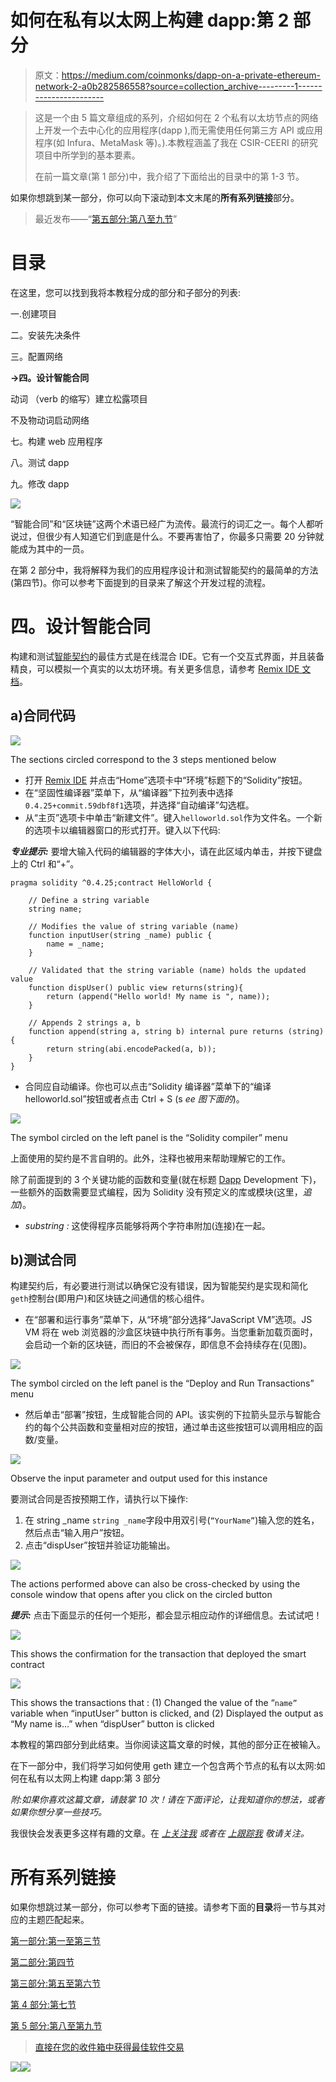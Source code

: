 # 如何在私有以太网上构建 dapp:第 2 部分

> 原文：<https://medium.com/coinmonks/dapp-on-a-private-ethereum-network-2-a0b282586558?source=collection_archive---------1----------------------->

> 这是一个由 5 篇文章组成的系列，介绍如何在 2 个私有以太坊节点的网络上开发一个去中心化的应用程序(dapp ),而无需使用任何第三方 API 或应用程序(如 Infura、MetaMask 等)。).本教程涵盖了我在 CSIR-CEERI 的研究项目中所学到的基本要素。
> 
> 在前一篇文章(第 1 部分)中，我介绍了下面给出的目录中的第 1-3 节。

如果你想跳到某一部分，你可以向下滚动到本文末尾的**所有系列链接**部分。

> 最近发布——“[第五部分:第八至九节](/@themadhackerOI/how-to-build-a-dapp-on-a-private-ethereum-network-part-5-84177d5717be)”

# 目录

在这里，您可以找到我将本教程分成的部分和子部分的列表:

一.创建项目

二。安装先决条件

三。配置网络

**→四。设计智能合同**

动词 （verb 的缩写）建立松露项目

不及物动词启动网络

七。构建 web 应用程序

八。测试 dapp

九。修改 dapp

![](img/44f9d6b0fbe80c43312c5dc6274087ce.png)

“智能合同”和“区块链”这两个术语已经广为流传。最流行的词汇之一。每个人都听说过，但很少有人知道它们到底是什么。不要再害怕了，你最多只需要 20 分钟就能成为其中的一员。

在第 2 部分中，我将解释为我们的应用程序设计和测试智能契约的最简单的方法(第四节)。你可以参考下面提到的目录来了解这个开发过程的流程。

# 四。设计智能合同

构建和测试[智能契约](https://blog.coincodecap.com/tag/smart-contact/)的最佳方式是在线混合 IDE。它有一个交互式界面，并且装备精良，可以模拟一个真实的以太坊环境。有关更多信息，请参考 [Remix IDE 文档](https://remix-ide.readthedocs.io/en/stable/)。

## a)合同代码

![](img/165fb236db3c135368abb3c8c8e63ceb.png)

The sections circled correspond to the 3 steps mentioned below

*   打开 [Remix IDE](https://remix.ethereum.org/) 并点击“Home”选项卡中“环境”标题下的“Solidity”按钮。
*   在“坚固性编译器”菜单下，从“编译器”下拉列表中选择`0.4.25+commit.59dbf8f1`选项，并选择“自动编译”勾选框。
*   从“主页”选项卡中单击“新建文件”。键入`helloworld.sol`作为文件名。一个新的选项卡以编辑器窗口的形式打开。键入以下代码:

***专业提示:*** 要增大输入代码的编辑器的字体大小，请在此区域内单击，并按下键盘上的 Ctrl 和“+”。

```
pragma solidity ^0.4.25;contract HelloWorld {

    // Define a string variable
    string name;

    // Modifies the value of string variable (name)
    function inputUser(string _name) public {
        name = _name;
    }

    // Validated that the string variable (name) holds the updated value
    function dispUser() public view returns(string){
        return (append("Hello world! My name is ", name));
    }

    // Appends 2 strings a, b
    function append(string a, string b) internal pure returns (string) {
        return string(abi.encodePacked(a, b));
    }
}
```

*   合同应自动编译。你也可以点击“Solidity 编译器”菜单下的“编译 helloworld.sol”按钮或者点击 Ctrl + S (s *ee 图下面的*)。

![](img/e57e931e36fb1b28b7a694f3e5f572de.png)

The symbol circled on the left panel is the “Solidity compiler” menu

上面使用的契约是不言自明的。此外，注释也被用来帮助理解它的工作。

除了前面提到的 3 个关键功能的函数和变量(就在标题 [Dapp](https://blog.coincodecap.com/tag/dapps) Development 下)，一些额外的函数需要显式编程，因为 Solidity 没有预定义的库或模块(这里，*追加*)。

*   *substring :* 这使得程序员能够将两个字符串附加(连接)在一起。

## b)测试合同

构建契约后，有必要进行测试以确保它没有错误，因为智能契约是实现和简化`geth`控制台(即用户)和区块链之间通信的核心组件。

*   在“部署和运行事务”菜单下，从“环境”部分选择“JavaScript VM”选项。JS VM 将在 web 浏览器的沙盒区块链中执行所有事务。当您重新加载页面时，会启动一个新的区块链，而旧的不会被保存，即信息不会持续存在(见图)。

![](img/27d9b2ba8ff71a1b7429c1287edc4277.png)

The symbol circled on the left panel is the “Deploy and Run Transactions” menu

*   然后单击“部署”按钮，生成智能合同的 API。该实例的下拉箭头显示与智能合约的每个公共函数和变量相对应的按钮，通过单击这些按钮可以调用相应的函数/变量。

![](img/69265ad6c9e6eedd91e7c370e66f975f.png)

Observe the input parameter and output used for this instance

要测试合同是否按预期工作，请执行以下操作:

1.  在 string _name `string _name`字段中用双引号(`“YourName”`)输入您的姓名，然后点击“输入用户”按钮。
2.  点击“dispUser”按钮并验证功能输出。

![](img/a91f8ccb2839ee813db215cd9f429adf.png)

The actions performed above can also be cross-checked by using the console window that opens after you click on the circled button

***提示:*** 点击下面显示的任何一个矩形，都会显示相应动作的详细信息。去试试吧！

![](img/02c85bc520ce10c234fc2c299e07e0c3.png)

This shows the confirmation for the transaction that deployed the smart contract

![](img/a41d8311d5234b455af2d0b26f91ea95.png)

This shows the transactions that : (1) Changed the value of the “`name”` variable when “inputUser” button is clicked, and (2) Displayed the output as “My name is…” when “dispUser” button is clicked

本教程的第四部分到此结束。当你阅读这篇文章的时候，其他的部分正在被输入。

在下一部分中，我们将学习如何使用 geth 建立一个包含两个节点的私有以太网:如何在私有以太网上构建 dapp:第 3 部分

*附:如果你喜欢这篇文章，请鼓掌 10 次！请在下面评论，让我知道你的想法，或者如果你想分享一些技巧。*

我很快会发表更多这样有趣的文章。在 [*上关注我*](/@themadhackerOI) *或者在* [*上跟踪我*](https://twitter.com/TheMadHacker01) *敬请关注。*

# 所有系列链接

如果你想跳过某一部分，你可以参考下面的链接。请参考下面的**目录**将一节与其对应的主题匹配起来。

[第一部分:第一至第三节](/coinmonks/dapp-on-a-private-ethereum-network-1-c8b80695e049)

[第二部分:第四节](/coinmonks/dapp-on-a-private-ethereum-network-2-a0b282586558)

[第三部分:第五至第六节](/@themadhackerOI/how-to-build-a-dapp-on-a-private-ethereum-network-part-3-31066fedf7a1)

[第 4 部分:第七节](/@themadhackerOI/how-to-build-a-dapp-on-a-private-ethereum-network-part-4-ea28b6de5cf8)

[第 5 部分:第八至第九节](/@themadhackerOI/how-to-build-a-dapp-on-a-private-ethereum-network-part-5-84177d5717be)

> [直接在您的收件箱中获得最佳软件交易](https://coincodecap.com/?utm_source=coinmonks)

[![](img/7c0b3dfdcbfea594cc0ae7d4f9bf6fcb.png)](https://coincodecap.com/?utm_source=coinmonks)![](img/e9dbce386c4f90837b5db529a4c87766.png)
